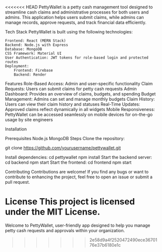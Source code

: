 <<<<<<< HEAD
PettyWallet is a petty cash management tool designed to streamline cash claims and administrative processes for both users and admins. This application helps users submit claims, while admins can manage records, approve requests, and track financial data efficiently.

Tech Stack
PettyWallet is built using the following technologies:

    Frontend: React (MERN Stack)
    Backend: Node.js with Express
    Database: MongoDB
    CSS Framework: Material UI
    User Authentication: JWT tokens for role-based login and protected routes
    Deployment:
        Frontend: Firebase
        Backend: Render

Features
    Role-Based Access: Admin and user-specific functionality
    Claim Requests: Users can submit claims for petty cash requests
    Admin Dashboard: Provides an overview of claims, budgets, and spending
    Budget Management: Admins can set and manage monthly budgets
    Claim History: Users can view their claim history and statuses
    Real-Time Updates: Approved claims reflect dynamically in all widgets
    Mobile Responsiveness: PettyWallet can be accessed seamlessly on mobile devices for on-the-go usage by site engineers

Installation

Prerequisites
    Node.js
    MongoDB
Steps
Clone the repository:

git clone https://github.com/yourusername/pettywallet.git

Install dependencies:
    cd pettywallet
    npm install
Start the backend server:
    cd backend
    npm start
Start the frontend:
    cd frontend
    npm start
    
Contributing
Contributions are welcome! If you find any bugs or want to contribute to enhancing the project, feel free to open an issue or submit a pull request.

License
This project is licensed under the MIT License.
=======
Welcome to PettyWallet, user-friendly app designed to help you manage petty cash requests and approvals within your organization.
>>>>>>> 2e58d9a4f2520472490ece3670176e37b6180e1c
